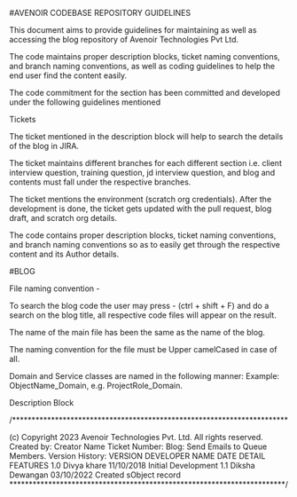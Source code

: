 #AVENOIR CODEBASE REPOSITORY GUIDELINES

This document aims to provide guidelines for maintaining as well as accessing the blog repository of Avenoir Technologies Pvt Ltd.

The code maintains proper description blocks, ticket naming conventions, and branch naming conventions, as well as coding guidelines to help the end user find the content easily.

The code commitment for the section has been committed and developed under the following guidelines mentioned

Tickets

The ticket mentioned in the description block will help to search the details of the blog in JIRA.

The ticket maintains different branches for each different section i.e. client interview question, training question, jd interview question, and blog and contents must fall under the respective branches.

The ticket mentions the environment (scratch org credentials). After the development is done, the ticket gets updated with the pull request, blog draft, and scratch org details.

The code contains proper description blocks, ticket naming conventions, and branch naming conventions so as to easily get through the respective content and its Author details.

#BLOG

File naming convention -

To search the blog code the user may press - (ctrl + shift + F) and do a search on the blog title, all respective code files will appear on the result.

The name of the main file has been the same as the name of the blog.

The naming convention for the file must be Upper camelCased in case of all.

Domain and Service classes are named in the following manner: Example: ObjectName_Domain, e.g. ProjectRole_Domain.

Description Block

/***********************************************************************

(c) Copyright 2023 Avenoir Technologies Pvt. Ltd. All rights reserved.
Created by: Creator Name
Ticket Number:
Blog: Send Emails to Queue Members.
Version History:
VERSION DEVELOPER NAME  DATE       DETAIL FEATURES 
1.0     Divya khare     11/10/2018 Initial Development 
1.1     Diksha Dewangan 03/10/2022 Created sObject record 
***********************************************************************/
